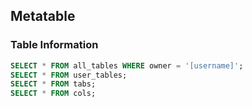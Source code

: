 
## Metatable
### Table Information
```sql
SELECT * FROM all_tables WHERE owner = '[username]';
SELECT * FROM user_tables;
SELECT * FROM tabs;
SELECT * FROM cols;
```
